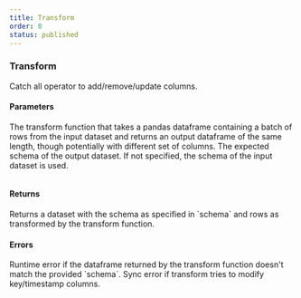 ```yaml
---
title: Transform
order: 0
status: published
---
```

### Transform
Catch all operator to add/remove/update columns.

#### Parameters

<Expandable title="func" type="Callable[pd.Dataframe, pd.Dataframe]">
The transform function that takes a pandas dataframe containing a batch of rows 
from the input dataset and returns an output dataframe of the same length, 
though potentially with different set of columns.
</Expandable>

<Expandable title="schema" type="Optional[Dict[str, Type]]" default="None">
The expected schema of the output dataset. If not specified, the schema of the
input dataset is used.
</Expandable>

<pre snippet="api-reference/operators/transform#basic" status="success"
    message="Adding column amount_sq" highlight="12, 21">
</pre>

#### Returns

<Expandable type="Dataset">
Returns a dataset with the schema as specified in `schema` and rows as transformed
by the transform function.
</Expandable>

#### Errors

<Expandable title="Output dataframe doesn't match the schema">
Runtime error if the dataframe returned by the transform function doesn't match
the provided `schema`.
</Expandable>

<Expandable title="Modifying key/timestamp columns">
Sync error if transform tries to modify key/timestamp columns.
</Expandable>

<pre snippet="api-reference/operators/transform#modifying_keys" status="error"
    message="Modifying key or timestamp columns" highlight="4, 9, 10, 23">
</pre>

<pre snippet="api-reference/operators/transform#incorrect_type" status="error"
    message="Runtime error: amount_sq is of type int, not str" highlight="12, 21">
</pre>

